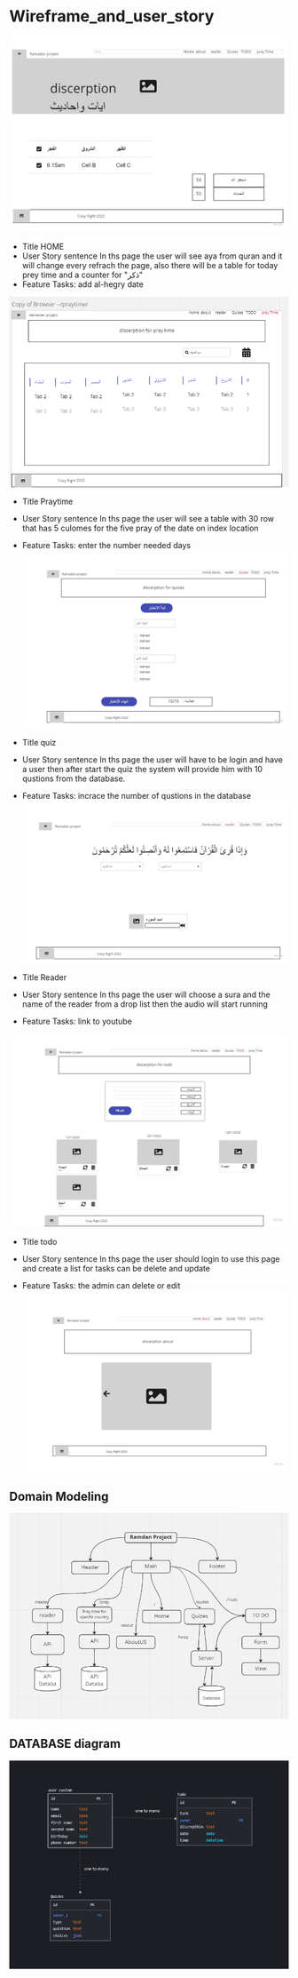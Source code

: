 # Wireframe_and_user_story

![HOME](Ramdan.jpg)	
- Title HOME 
- User Story sentence
  In ths page the user will see aya from quran and it will change every refrach the page, also there will be a table for today prey time and a counter for "ذكر"
 - Feature Tasks:
  add al-hegry date 

![praytime](pray_page.png)
- Title Praytime 
- User Story sentence
  In ths page the user will see a table with 30 row that has 5 culomes for the five pray of the date on index location
- Feature Tasks:
  enter the number needed days
![quiz](quiz.jpg)	
- Title quiz 
- User Story sentence
  In ths page the user will have to be login and have a user then after start the quiz the system will provide him with 10 qustions from the database.
- Feature Tasks:
  incrace the number of qustions in the database
![reader](reader.jpg)	
 - Title Reader 
- User Story sentence
  In ths page the user will choose a sura and the name of the reader from a drop list then the audio will start running

- Feature Tasks:
  link to youtube 

![todo](todo.jpg)
 - Title todo 
- User Story sentence
  In ths page the user should login to use this page and create a list for tasks can be delete and update

- Feature Tasks:
  the admin can delete or edit
![About](about.jpg)	

## Domain Modeling
![MVP](MVP.png)	
## DATABASE diagram
![database](databass.png)	
